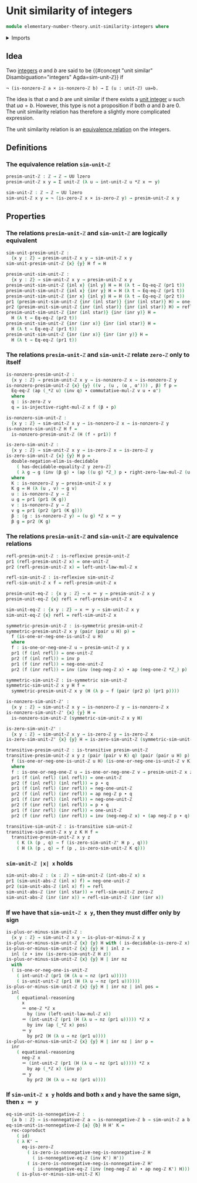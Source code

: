 # Unit similarity of integers

```agda
module elementary-number-theory.unit-similarity-integers where
```

<details><summary>Imports</summary>

```agda
open import elementary-number-theory.absolute-value-integers
open import elementary-number-theory.equality-integers
open import elementary-number-theory.integers
open import elementary-number-theory.multiplication-integers
open import elementary-number-theory.nonnegative-integers
open import elementary-number-theory.nonzero-integers
open import elementary-number-theory.unit-integers

open import foundation.action-on-identifications-functions
open import foundation.binary-relations
open import foundation.cartesian-product-types
open import foundation.coproduct-types
open import foundation.decidable-types
open import foundation.dependent-pair-types
open import foundation.function-types
open import foundation.identity-types
open import foundation.negation
open import foundation.unit-type
open import foundation.universe-levels
```

</details>

## Idea

Two [integers](elementary-number-theory.integers.md) $a$ and $b$ are said to be
{{#concept "unit similar" Disambiguation="integers" Agda=sim-unit-ℤ}} if

```text
¬ (is-nonzero-ℤ a × is-nonzero-ℤ b) → Σ (u : unit-ℤ) ua=b.
```

The idea is that $a$ and $b$ are unit similar if there exists a
[unit integer](elementary-number-theory.unit-integers.md) $u$ such that $ua=b$.
However, this type is not a proposition if both $a$ and $b$ are $0$. The unit
similarity relation has therefore a slightly more complicated expression.

The unit similarity relation is an
[equivalence relation](foundation.equivalence-relations.md) on the integers.

## Definitions

### The equivalence relation `sim-unit-ℤ`

```agda
presim-unit-ℤ : ℤ → ℤ → UU lzero
presim-unit-ℤ x y = Σ unit-ℤ (λ u → int-unit-ℤ u *ℤ x ＝ y)

sim-unit-ℤ : ℤ → ℤ → UU lzero
sim-unit-ℤ x y = ¬ (is-zero-ℤ x × is-zero-ℤ y) → presim-unit-ℤ x y
```

## Properties

### The relations `presim-unit-ℤ` and `sim-unit-ℤ` are logically equivalent

```agda
sim-unit-presim-unit-ℤ :
  {x y : ℤ} → presim-unit-ℤ x y → sim-unit-ℤ x y
sim-unit-presim-unit-ℤ {x} {y} H f = H

presim-unit-sim-unit-ℤ :
  {x y : ℤ} → sim-unit-ℤ x y → presim-unit-ℤ x y
presim-unit-sim-unit-ℤ {inl x} {inl y} H = H (λ t → Eq-eq-ℤ (pr1 t))
presim-unit-sim-unit-ℤ {inl x} {inr y} H = H (λ t → Eq-eq-ℤ (pr1 t))
presim-unit-sim-unit-ℤ {inr x} {inl y} H = H (λ t → Eq-eq-ℤ (pr2 t))
pr1 (presim-unit-sim-unit-ℤ {inr (inl star)} {inr (inl star)} H) = one-unit-ℤ
pr2 (presim-unit-sim-unit-ℤ {inr (inl star)} {inr (inl star)} H) = refl
presim-unit-sim-unit-ℤ {inr (inl star)} {inr (inr y)} H =
  H (λ t → Eq-eq-ℤ (pr2 t))
presim-unit-sim-unit-ℤ {inr (inr x)} {inr (inl star)} H =
  H (λ t → Eq-eq-ℤ (pr1 t))
presim-unit-sim-unit-ℤ {inr (inr x)} {inr (inr y)} H =
  H (λ t → Eq-eq-ℤ (pr1 t))
```

### The relations `presim-unit-ℤ` and `sim-unit-ℤ` relate `zero-ℤ` only to itself

```agda
is-nonzero-presim-unit-ℤ :
  {x y : ℤ} → presim-unit-ℤ x y → is-nonzero-ℤ x → is-nonzero-ℤ y
is-nonzero-presim-unit-ℤ {x} {y} ((v , (u , (α , α'))) , β) f p =
  Eq-eq-ℤ (ap (_*ℤ u) (inv q) ∙ commutative-mul-ℤ v u ∙ α')
  where
  q : is-zero-ℤ v
  q = is-injective-right-mul-ℤ x f (β ∙ p)

is-nonzero-sim-unit-ℤ :
  {x y : ℤ} → sim-unit-ℤ x y → is-nonzero-ℤ x → is-nonzero-ℤ y
is-nonzero-sim-unit-ℤ H f =
  is-nonzero-presim-unit-ℤ (H (f ∘ pr1)) f

is-zero-sim-unit-ℤ :
  {x y : ℤ} → sim-unit-ℤ x y → is-zero-ℤ x → is-zero-ℤ y
is-zero-sim-unit-ℤ {x} {y} H p =
  double-negation-elim-is-decidable
    ( has-decidable-equality-ℤ y zero-ℤ)
    ( λ g → g (inv (β g) ∙ (ap ((u g) *ℤ_) p ∙ right-zero-law-mul-ℤ (u g))))
  where
  K : is-nonzero-ℤ y → presim-unit-ℤ x y
  K g = H (λ (u , v) → g v)
  u : is-nonzero-ℤ y → ℤ
  u g = pr1 (pr1 (K g))
  v : is-nonzero-ℤ y → ℤ
  v g = pr1 (pr2 (pr1 (K g)))
  β : (g : is-nonzero-ℤ y) → (u g) *ℤ x ＝ y
  β g = pr2 (K g)
```

### The relations `presim-unit-ℤ` and `sim-unit-ℤ` are equivalence relations

```agda
refl-presim-unit-ℤ : is-reflexive presim-unit-ℤ
pr1 (refl-presim-unit-ℤ x) = one-unit-ℤ
pr2 (refl-presim-unit-ℤ x) = left-unit-law-mul-ℤ x

refl-sim-unit-ℤ : is-reflexive sim-unit-ℤ
refl-sim-unit-ℤ x f = refl-presim-unit-ℤ x

presim-unit-eq-ℤ : {x y : ℤ} → x ＝ y → presim-unit-ℤ x y
presim-unit-eq-ℤ {x} refl = refl-presim-unit-ℤ x

sim-unit-eq-ℤ : {x y : ℤ} → x ＝ y → sim-unit-ℤ x y
sim-unit-eq-ℤ {x} refl = refl-sim-unit-ℤ x

symmetric-presim-unit-ℤ : is-symmetric presim-unit-ℤ
symmetric-presim-unit-ℤ x y (pair (pair u H) p) =
  f (is-one-or-neg-one-is-unit-ℤ u H)
  where
  f : is-one-or-neg-one-ℤ u → presim-unit-ℤ y x
  pr1 (f (inl refl)) = one-unit-ℤ
  pr2 (f (inl refl)) = inv p
  pr1 (f (inr refl)) = neg-one-unit-ℤ
  pr2 (f (inr refl)) = inv (inv (neg-neg-ℤ x) ∙ ap (neg-one-ℤ *ℤ_) p)

symmetric-sim-unit-ℤ : is-symmetric sim-unit-ℤ
symmetric-sim-unit-ℤ x y H f =
  symmetric-presim-unit-ℤ x y (H (λ p → f (pair (pr2 p) (pr1 p))))

is-nonzero-sim-unit-ℤ' :
  {x y : ℤ} → sim-unit-ℤ x y → is-nonzero-ℤ y → is-nonzero-ℤ x
is-nonzero-sim-unit-ℤ' {x} {y} H =
  is-nonzero-sim-unit-ℤ (symmetric-sim-unit-ℤ x y H)

is-zero-sim-unit-ℤ' :
  {x y : ℤ} → sim-unit-ℤ x y → is-zero-ℤ y → is-zero-ℤ x
is-zero-sim-unit-ℤ' {x} {y} H = is-zero-sim-unit-ℤ (symmetric-sim-unit-ℤ x y H)

transitive-presim-unit-ℤ : is-transitive presim-unit-ℤ
transitive-presim-unit-ℤ x y z (pair (pair v K) q) (pair (pair u H) p) =
  f (is-one-or-neg-one-is-unit-ℤ u H) (is-one-or-neg-one-is-unit-ℤ v K)
  where
  f : is-one-or-neg-one-ℤ u → is-one-or-neg-one-ℤ v → presim-unit-ℤ x z
  pr1 (f (inl refl) (inl refl)) = one-unit-ℤ
  pr2 (f (inl refl) (inl refl)) = p ∙ q
  pr1 (f (inl refl) (inr refl)) = neg-one-unit-ℤ
  pr2 (f (inl refl) (inr refl)) = ap neg-ℤ p ∙ q
  pr1 (f (inr refl) (inl refl)) = neg-one-unit-ℤ
  pr2 (f (inr refl) (inl refl)) = p ∙ q
  pr1 (f (inr refl) (inr refl)) = one-unit-ℤ
  pr2 (f (inr refl) (inr refl)) = inv (neg-neg-ℤ x) ∙ (ap neg-ℤ p ∙ q)

transitive-sim-unit-ℤ : is-transitive sim-unit-ℤ
transitive-sim-unit-ℤ x y z K H f =
  transitive-presim-unit-ℤ x y z
    ( K (λ (p , q) → f (is-zero-sim-unit-ℤ' H p , q)))
    ( H (λ (p , q) → f (p , is-zero-sim-unit-ℤ K q)))
```

### `sim-unit-ℤ |x| x` holds

```agda
sim-unit-abs-ℤ : (x : ℤ) → sim-unit-ℤ (int-abs-ℤ x) x
pr1 (sim-unit-abs-ℤ (inl x) f) = neg-one-unit-ℤ
pr2 (sim-unit-abs-ℤ (inl x) f) = refl
sim-unit-abs-ℤ (inr (inl star)) = refl-sim-unit-ℤ zero-ℤ
sim-unit-abs-ℤ (inr (inr x)) = refl-sim-unit-ℤ (inr (inr x))
```

### If we have that `sim-unit-ℤ x y`, then they must differ only by sign

```agda
is-plus-or-minus-sim-unit-ℤ :
  {x y : ℤ} → sim-unit-ℤ x y → is-plus-or-minus-ℤ x y
is-plus-or-minus-sim-unit-ℤ {x} {y} H with ( is-decidable-is-zero-ℤ x)
is-plus-or-minus-sim-unit-ℤ {x} {y} H | inl z =
  inl (z ∙ inv (is-zero-sim-unit-ℤ H z))
is-plus-or-minus-sim-unit-ℤ {x} {y} H | inr nz
  with
  ( is-one-or-neg-one-is-unit-ℤ
    ( int-unit-ℤ (pr1 (H (λ u → nz (pr1 u)))))
    ( is-unit-unit-ℤ (pr1 (H (λ u → nz (pr1 u))))))
is-plus-or-minus-sim-unit-ℤ {x} {y} H | inr nz | inl pos =
  inl
    ( equational-reasoning
      x
      ＝ one-ℤ *ℤ x
        by (inv (left-unit-law-mul-ℤ x))
      ＝ (int-unit-ℤ (pr1 (H (λ u → nz (pr1 u))))) *ℤ x
        by inv (ap (_*ℤ x) pos)
      ＝ y
        by pr2 (H (λ u → nz (pr1 u))))
is-plus-or-minus-sim-unit-ℤ {x} {y} H | inr nz | inr p =
  inr
    ( equational-reasoning
      neg-ℤ x
      ＝ (int-unit-ℤ (pr1 (H (λ u → nz (pr1 u))))) *ℤ x
        by ap (_*ℤ x) (inv p)
      ＝ y
        by pr2 (H (λ u → nz (pr1 u))))
```

### If `sim-unit-ℤ x y` holds and both `x` and `y` have the same sign, then `x ＝ y`

```agda
eq-sim-unit-is-nonnegative-ℤ :
  {a b : ℤ} → is-nonnegative-ℤ a → is-nonnegative-ℤ b → sim-unit-ℤ a b → a ＝ b
eq-sim-unit-is-nonnegative-ℤ {a} {b} H H' K =
  rec-coproduct
    ( id)
    ( λ K' →
      eq-is-zero-ℤ
        ( is-zero-is-nonnegative-neg-is-nonnegative-ℤ H
          ( is-nonnegative-eq-ℤ (inv K') H'))
        ( is-zero-is-nonnegative-neg-is-nonnegative-ℤ H'
          ( is-nonnegative-eq-ℤ (inv (neg-neg-ℤ a) ∙ ap neg-ℤ K') H)))
    ( is-plus-or-minus-sim-unit-ℤ K)
```
